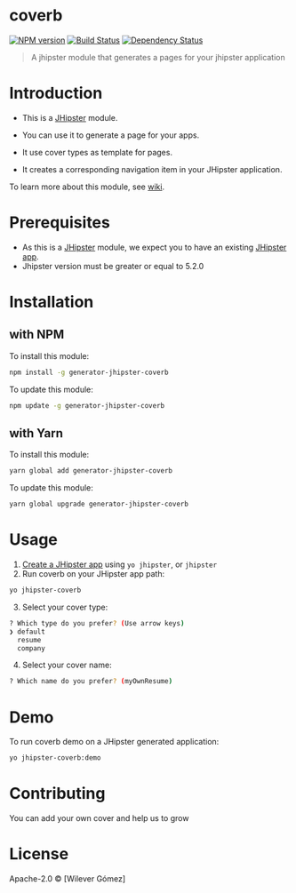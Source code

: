 # coverb
[![NPM version][npm-image]][npm-url] [![Build Status][travis-image]][travis-url] [![Dependency Status][daviddm-image]][daviddm-url]
> A jhipster module that generates a pages for your jhipster application

# Introduction

- This is a [JHipster](http://jhipster.github.io/) module.

- You can use it to generate a page for your apps.
- It use cover types as template for pages. 
- It creates a corresponding navigation item in your JHipster application.

To learn more about this module, see [wiki](https://github.com/jhipster-latino/coverb/wiki).

# Prerequisites

- As this is a [JHipster](http://www.jhipster.tech/) module, we expect you to have an existing [JHipster app](https://www.jhipster.tech/creating-an-app/).
- Jhipster version must be greater or equal to 5.2.0

# Installation

## with NPM

To install this module:

```bash
npm install -g generator-jhipster-coverb
```

To update this module:

```bash
npm update -g generator-jhipster-coverb
```

## with Yarn

To install this module:

```bash
yarn global add generator-jhipster-coverb
```

To update this module:

```bash
yarn global upgrade generator-jhipster-coverb
```

# Usage

1. [Create a JHipster app](https://www.jhipster.tech/creating-an-app/) using `yo jhipster`, or `jhipster`
2. Run coverb on your JHipster app path:

```bash
yo jhipster-coverb
```
3. Select your cover type:
```bash
? Which type do you prefer? (Use arrow keys)
❯ default 
  resume 
  company 
```
4. Select your cover name:
```bash
? Which name do you prefer? (myOwnResume) 
```

# Demo

To run coverb demo on a JHipster generated application:

```bash
yo jhipster-coverb:demo
```

# Contributing

You can add your own cover and help us to grow

# License

Apache-2.0 © [Wilever Gómez]

[npm-image]: https://img.shields.io/npm/v/generator-jhipster-coverb.svg
[npm-url]: https://npmjs.org/package/generator-jhipster-coverb
[travis-image]: https://travis-ci.org/jhipster-latino/coverb.svg?branch=master
[travis-url]: https://travis-ci.org/jhipster-latino/coverb
[daviddm-image]: https://david-dm.org/jhipster-latino/generator-jhipster-coverb.svg?theme=shields.io
[daviddm-url]: https://david-dm.org/jhipster-latino/generator-jhipster-coverb

